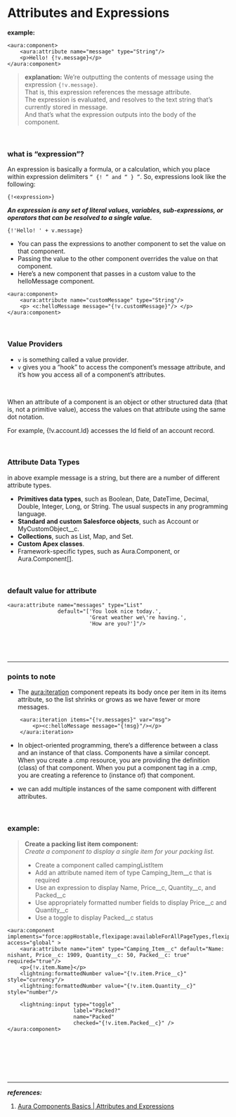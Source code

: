 # Attributes and Expressions

<b>example:</b>

```aura
<aura:component>
    <aura:attribute name="message" type="String"/>
    <p>Hello! {!v.message}</p>
</aura:component>
```


><b>explanation:</b> We’re outputting the contents of message using the expression ``{!v.message}``. 
> <br/> That is, this expression references the message attribute. 
> <br/> The expression is evaluated, and resolves to the text string that’s currently stored in message. 
> <br/> And that’s what the expression outputs into the body of the component.



<br/>


### what is “expression”?
An expression is basically a formula, or a calculation, which you place within expression delimiters ``“ {! ” and “ } ”``. So, expressions look like the following:
```
{!<expression>}
```

<b><em>An expression is any set of literal values, variables, sub-expressions, or operators that can be resolved to a single value.</em></b>
```
{!'Hello! ' + v.message}
```

- You can pass the expressions to another component to set the value on that component. 
- Passing the value to the other component overrides the value on that component.
- Here’s a new component that passes in a custom value to the helloMessage component. 

```
<aura:component>
    <aura:attribute name="customMessage" type="String"/>
    <p> <c:helloMessage message="{!v.customMessage}"/> </p>
</aura:component>
```


<br/>


### Value Providers
- ``v`` is something called a value provider.
- ``v`` gives you a “hook” to access the component’s message attribute, and it’s how you access all of a component’s attributes.

<br/>

When an attribute of a component is an object or other structured data (that is, not a primitive value), access the values on that attribute using the same dot notation. 

For example, {!v.account.Id} accesses the Id field of an account record. 


<br/>


### Attribute Data Types
in above example message is a string, but there are a number of different attribute types.

- <b>Primitives data types</b>, such as Boolean, Date, DateTime, Decimal, Double, Integer, Long, or String. The usual suspects in any programming language.
- <b>Standard and custom Salesforce objects</b>, such as Account or MyCustomObject__c.
- <b>Collections</b>, such as List, Map, and Set.
- <b>Custom Apex classes</b>.
- Framework-specific types, such as Aura.Component, or Aura.Component[].



<br/>


### default value for attribute
```
<aura:attribute name="messages" type="List"
                default="['You look nice today.',
                          'Great weather we\'re having.',
                          'How are you?']"/>
```



<br/>


<br/>


<br/>


---

### points to note


- The <aura:iteration> component repeats its body once per item in its items attribute, so the list shrinks or grows as we have fewer or more messages.
```
    <aura:iteration items="{!v.messages}" var="msg">
        <p><c:helloMessage message="{!msg}"/></p>
    </aura:iteration>
```

- In object-oriented programming, there’s a difference between a class and an instance of that class. Components have a similar concept. When you create a .cmp resource, you are providing the definition (class) of that component. When you put a component tag in a .cmp, you are creating a reference to (instance of) that component.

- we can add multiple instances of the same component with different attributes. 


<br/>


### example:

> <b>Create a packing list item component:</b>
> <br/><em>Create a component to display a single item for your packing list.</em>
> - Create a component called campingListItem
> - Add an attribute named item of type Camping_Item__c that is required
> - Use an expression to display Name, Price__c, Quantity__c, and Packed__c
> - Use appropriately formatted number fields to display Price__c and Quantity__c
> - Use a toggle to display Packed__c status

```
<aura:component implements="force:appHostable,flexipage:availableForAllPageTypes,flexipage:availableForRecordHome,force:hasRecordId,force:lightningQuickAction" access="global" >
    <aura:attribute name="item" type="Camping_Item__c" default="Name: nishant, Price__c: 1909, Quantity__c: 50, Packed__c: true" required="true"/>
    <p>{!v.item.Name}</p>
    <lightning:formattedNumber value="{!v.item.Price__c}" style="currency"/>
    <lightning:formattedNumber value="{!v.item.Quantity__c}" style="number"/>
    
    <lightning:input type="toggle"
                     label="Packed?"
                     name="Packed"
                     checked="{!v.item.Packed__c}" />
</aura:component>
```







<br/>
  
  
<br/>
  
  
<br/>


<br/>
  
  
<br/>


---

***references:***

1. [ Aura Components Basics | Attributes and Expressions](https://trailhead.salesforce.com/content/learn/modules/lex_dev_lc_basics/lex_dev_lc_basics_attributes_expressions)




